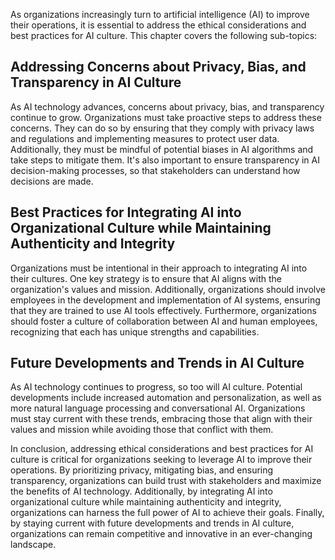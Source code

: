 
As organizations increasingly turn to artificial intelligence (AI) to improve their operations, it is essential to address the ethical considerations and best practices for AI culture. This chapter covers the following sub-topics:

Addressing Concerns about Privacy, Bias, and Transparency in AI Culture
-----------------------------------------------------------------------

As AI technology advances, concerns about privacy, bias, and transparency continue to grow. Organizations must take proactive steps to address these concerns. They can do so by ensuring that they comply with privacy laws and regulations and implementing measures to protect user data. Additionally, they must be mindful of potential biases in AI algorithms and take steps to mitigate them. It's also important to ensure transparency in AI decision-making processes, so that stakeholders can understand how decisions are made.

Best Practices for Integrating AI into Organizational Culture while Maintaining Authenticity and Integrity
----------------------------------------------------------------------------------------------------------

Organizations must be intentional in their approach to integrating AI into their cultures. One key strategy is to ensure that AI aligns with the organization's values and mission. Additionally, organizations should involve employees in the development and implementation of AI systems, ensuring that they are trained to use AI tools effectively. Furthermore, organizations should foster a culture of collaboration between AI and human employees, recognizing that each has unique strengths and capabilities.

Future Developments and Trends in AI Culture
--------------------------------------------

As AI technology continues to progress, so too will AI culture. Potential developments include increased automation and personalization, as well as more natural language processing and conversational AI. Organizations must stay current with these trends, embracing those that align with their values and mission while avoiding those that conflict with them.

In conclusion, addressing ethical considerations and best practices for AI culture is critical for organizations seeking to leverage AI to improve their operations. By prioritizing privacy, mitigating bias, and ensuring transparency, organizations can build trust with stakeholders and maximize the benefits of AI technology. Additionally, by integrating AI into organizational culture while maintaining authenticity and integrity, organizations can harness the full power of AI to achieve their goals. Finally, by staying current with future developments and trends in AI culture, organizations can remain competitive and innovative in an ever-changing landscape.
